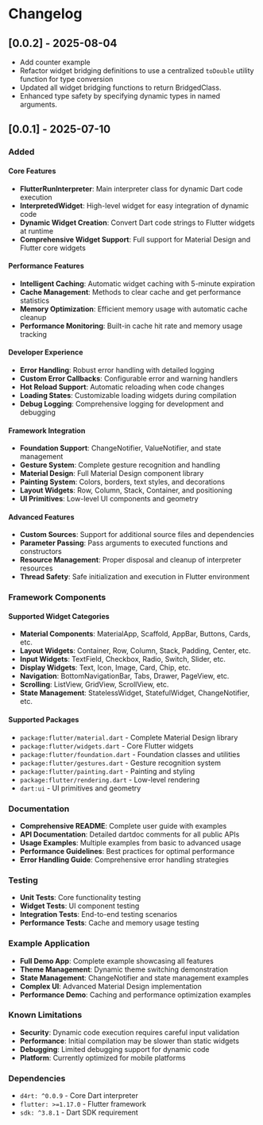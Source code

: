 # Changelog

## [0.0.2] - 2025-08-04

- Add counter example
- Refactor widget bridging definitions to use a centralized `toDouble` utility function for type conversion
- Updated all widget bridging functions to return BridgedClass.
- Enhanced type safety by specifying dynamic types in named arguments.

## [0.0.1] - 2025-07-10

### Added

#### Core Features
- **FlutterRunInterpreter**: Main interpreter class for dynamic Dart code execution
- **InterpretedWidget**: High-level widget for easy integration of dynamic code
- **Dynamic Widget Creation**: Convert Dart code strings to Flutter widgets at runtime
- **Comprehensive Widget Support**: Full support for Material Design and Flutter core widgets

#### Performance Features
- **Intelligent Caching**: Automatic widget caching with 5-minute expiration
- **Cache Management**: Methods to clear cache and get performance statistics
- **Memory Optimization**: Efficient memory usage with automatic cache cleanup
- **Performance Monitoring**: Built-in cache hit rate and memory usage tracking

#### Developer Experience
- **Error Handling**: Robust error handling with detailed logging
- **Custom Error Callbacks**: Configurable error and warning handlers
- **Hot Reload Support**: Automatic reloading when code changes
- **Loading States**: Customizable loading widgets during compilation
- **Debug Logging**: Comprehensive logging for development and debugging

#### Framework Integration
- **Foundation Support**: ChangeNotifier, ValueNotifier, and state management
- **Gesture System**: Complete gesture recognition and handling
- **Material Design**: Full Material Design component library
- **Painting System**: Colors, borders, text styles, and decorations
- **Layout Widgets**: Row, Column, Stack, Container, and positioning
- **UI Primitives**: Low-level UI components and geometry

#### Advanced Features
- **Custom Sources**: Support for additional source files and dependencies
- **Parameter Passing**: Pass arguments to executed functions and constructors
- **Resource Management**: Proper disposal and cleanup of interpreter resources
- **Thread Safety**: Safe initialization and execution in Flutter environment

### Framework Components

#### Supported Widget Categories
- **Material Components**: MaterialApp, Scaffold, AppBar, Buttons, Cards, etc.
- **Layout Widgets**: Container, Row, Column, Stack, Padding, Center, etc.
- **Input Widgets**: TextField, Checkbox, Radio, Switch, Slider, etc.
- **Display Widgets**: Text, Icon, Image, Card, Chip, etc.
- **Navigation**: BottomNavigationBar, Tabs, Drawer, PageView, etc.
- **Scrolling**: ListView, GridView, ScrollView, etc.
- **State Management**: StatelessWidget, StatefulWidget, ChangeNotifier, etc.

#### Supported Packages
- `package:flutter/material.dart` - Complete Material Design library
- `package:flutter/widgets.dart` - Core Flutter widgets
- `package:flutter/foundation.dart` - Foundation classes and utilities
- `package:flutter/gestures.dart` - Gesture recognition system
- `package:flutter/painting.dart` - Painting and styling
- `package:flutter/rendering.dart` - Low-level rendering
- `dart:ui` - UI primitives and geometry

### Documentation
- **Comprehensive README**: Complete user guide with examples
- **API Documentation**: Detailed dartdoc comments for all public APIs
- **Usage Examples**: Multiple examples from basic to advanced usage
- **Performance Guidelines**: Best practices for optimal performance
- **Error Handling Guide**: Comprehensive error handling strategies

### Testing
- **Unit Tests**: Core functionality testing
- **Widget Tests**: UI component testing
- **Integration Tests**: End-to-end testing scenarios
- **Performance Tests**: Cache and memory usage testing

### Example Application
- **Full Demo App**: Complete example showcasing all features
- **Theme Management**: Dynamic theme switching demonstration
- **State Management**: ChangeNotifier and state management examples
- **Complex UI**: Advanced Material Design implementation
- **Performance Demo**: Caching and performance optimization examples

### Known Limitations
- **Security**: Dynamic code execution requires careful input validation
- **Performance**: Initial compilation may be slower than static widgets
- **Debugging**: Limited debugging support for dynamic code
- **Platform**: Currently optimized for mobile platforms

### Dependencies
- `d4rt: ^0.0.9` - Core Dart interpreter
- `flutter: >=1.17.0` - Flutter framework
- `sdk: ^3.8.1` - Dart SDK requirement

